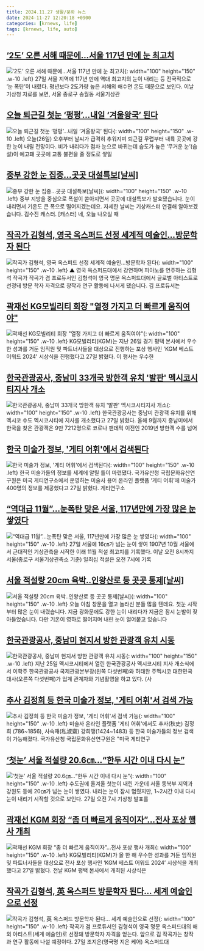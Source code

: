 ```yaml
---
title: 2024.11.27 생활/문화 뉴스
date: 2024-11-27 12:20:18 +0900
categories: [krnews, life]
tags: [krnews, life, auto]
---
```

## [‘2도’ 오른 서해 때문에…서울 117년 만에 눈 최고치](https://n.news.naver.com/mnews/article/028/0002718188)

![‘2도’ 오른 서해 때문에…서울 117년 만에 눈 최고치](https://mimgnews.pstatic.net/image/origin/028/2024/11/27/2718188.jpg?type=nf220_150){: width="100" height="150" .w-10 .left}
27일 서울 지역에 117년 만에 역대 최고치의 눈이 내리는 등 전국적으로 ‘눈 폭탄’이 내렸다. 평년보다 2도가량 높은 서해의 해수면 온도 때문으로 보인다. 이날 기상청 자료를 보면, 서울 종로구 송월동 서울기상관

## [오늘 퇴근길 첫눈 ‘펑펑’…내일 ‘겨울왕국’ 된다](https://n.news.naver.com/mnews/article/081/0003498416)

![오늘 퇴근길 첫눈 ‘펑펑’…내일 ‘겨울왕국’ 된다](https://mimgnews.pstatic.net/image/origin/081/2024/11/26/3498416.jpg?type=nf220_150){: width="100" height="150" .w-10 .left}
오늘(26일) 오후부터 날씨가 급격히 추워지며 퇴근길 무렵부터 내륙 곳곳에 강한 눈이 내릴 전망이다. 비가 내리다가 점차 눈으로 바뀌는데 습도가 높은 ‘무거운 눈’(습설)이 예고돼 곳곳에 교통 불편을 줄 정도로 쌓일

## [중부 강한 눈 집중…곳곳 대설특보[날씨]](https://n.news.naver.com/mnews/article/422/0000694794)

![중부 강한 눈 집중…곳곳 대설특보[날씨]](https://mimgnews.pstatic.net/image/origin/422/2024/11/27/694794.jpg?type=nf220_150){: width="100" height="150" .w-10 .left}
중부 지방을 중심으로 폭설이 쏟아지면서 곳곳에 대설특보가 발효됐습니다. 눈이 내리면서 기온도 큰 폭으로 떨어지겠는데요. 자세한 날씨는 기상캐스터 연결해 알아보겠습니다. 김수진 캐스터. [캐스터] 네, 오늘 나오실 때

## [작곡가 김형석, 영국 옥스퍼드 선정 세계적 예술인…방문학자 된다](https://n.news.naver.com/mnews/article/055/0001209801)

![작곡가 김형석, 영국 옥스퍼드 선정 세계적 예술인…방문학자 된다](https://mimgnews.pstatic.net/image/origin/055/2024/11/27/1209801.jpg?type=nf220_150){: width="100" height="150" .w-10 .left}
▲ 영국 옥스퍼드대에서 강연하며 피아노를 연주하는 김형석 작곡가 작곡가 겸 프로듀서인 김형석이 영국 명문 옥스퍼드대에서 글로벌 아티스트로 선정돼 방문 학자 자격으로 창작과 연구 활동에 나서게 됐습니다. 김 프로듀서는

## [곽재선 KG모빌리티 회장 "열정 가지고 더 빠르게 움직여야"](https://n.news.naver.com/mnews/article/014/0005273596)

![곽재선 KG모빌리티 회장 "열정 가지고 더 빠르게 움직여야"](https://mimgnews.pstatic.net/image/origin/014/2024/11/27/5273596.jpg?type=nf220_150){: width="100" height="150" .w-10 .left}
KG모빌리티(KGM)는 지난 26일 경기 평택 본사에서 우수한 성과를 거둔 임직원 및 파트너사들을 대상으로 진행하는 포상 행사인 'KGM 베스트 어워드 2024' 시상식을 진행했다고 27일 밝혔다. 이 행사는 우수한

## [한국관광공사, 중남미 33개국 방한객 유치 '발판' 멕시코시티지사 개소](https://n.news.naver.com/mnews/article/421/0007930325)

![한국관광공사, 중남미 33개국 방한객 유치 '발판' 멕시코시티지사 개소](https://mimgnews.pstatic.net/image/origin/421/2024/11/27/7930325.jpg?type=nf220_150){: width="100" height="150" .w-10 .left}
한국관광공사는 중남미 관광객 유치를 위해 멕시코 수도 멕시코시티에 지사를 개소했다고 27일 밝혔다. 올해 9월까지 중남미에서 한국을 찾은 관광객은 9만 7212명으로 코로나 팬데믹 이전인 2019년 방한객 수를 넘어

## [한국 미술가 정보, '게티 어휘'에서 검색된다](https://n.news.naver.com/mnews/article/277/0005506746)

![한국 미술가 정보, '게티 어휘'에서 검색된다](https://mimgnews.pstatic.net/image/origin/277/2024/11/27/5506746.jpg?type=nf220_150){: width="100" height="150" .w-10 .left}
한국 미술가들의 정보를 세계에 알릴 틀이 마련됐다. 국가유산청 국립문화유산연구원은 미국 게티연구소에서 운영하는 미술사 용어 온라인 플랫폼 ‘게티 어휘’에 미술가 400명의 정보를 제공했다고 27일 밝혔다. 게티연구소

## [“역대급 11월”…눈폭탄 맞은 서울, 117년만에 가장 많은 눈 쌓였다](https://n.news.naver.com/mnews/article/081/0003498641)

![“역대급 11월”…눈폭탄 맞은 서울, 117년만에 가장 많은 눈 쌓였다](https://mimgnews.pstatic.net/image/origin/081/2024/11/27/3498641.jpg?type=nf220_150){: width="100" height="150" .w-10 .left}
27일 서울에 16㎝가 넘는 눈이 쌓여 1907년 10월 서울에서 근대적인 기상관측을 시작한 이래 11월 적설 최고치를 기록했다. 이날 오전 8시까지 서울(종로구 서울기상관측소 기준) 일최심 적설은 오전 7시에 기록

## [서울 적설량 20cm 육박‥인왕산로 등 곳곳 통제[날씨]](https://n.news.naver.com/mnews/article/214/0001389108)

![서울 적설량 20cm 육박‥인왕산로 등 곳곳 통제[날씨]](https://mimgnews.pstatic.net/image/origin/214/2024/11/27/1389108.jpg?type=nf220_150){: width="100" height="150" .w-10 .left}
오늘 아침 창문을 열고 놀라신 분들 많을 텐데요. 첫눈 시작부터 많은 눈이 내렸습니다. 지금 광화문에도 강한 눈이 내리다가 지금은 잠시 눈발이 잦아들었습니다. 다만 기온이 영하로 떨어지며 내린 눈이 얼어붙고 있습니다

## [한국관광공사, 중남미 현지서 방한 관광객 유치 시동](https://n.news.naver.com/mnews/article/018/0005894057)

![한국관광공사, 중남미 현지서 방한 관광객 유치 시동](https://mimgnews.pstatic.net/image/origin/018/2024/11/27/5894057.jpg?type=nf220_150){: width="100" height="150" .w-10 .left}
지난 25일 멕시코시티에서 열린 한국관광공사 멕시코시티 지사 개소식에서 이학주 한국관광공사 국제관광본부장(왼쪽 다섯번째)와 허태완 주멕시코 대한민국 대사(오른쪽 다섯번째)가 업계 관계자와 기념활영을 하고 있다. (사

## [추사 김정희 등 한국 미술가 정보, '게티 어휘'서 검색 가능](https://n.news.naver.com/mnews/article/003/0012926573)

![추사 김정희 등 한국 미술가 정보, '게티 어휘'서 검색 가능](https://mimgnews.pstatic.net/image/origin/003/2024/11/27/12926573.jpg?type=nf220_150){: width="100" height="150" .w-10 .left}
미술사 온라인 플랫폼 '게티 어휘'에서도 추사(秋史) 김정희 (786~1856), 사숙재(私淑齋) 강희맹(1424~1483) 등 한국 미술가들의 정보 검색이 가능해졌다. 국가유산청 국립문화유산연구원은 "미국 게티연구

## [‘첫눈’ 서울 적설량 20.6㎝…“한두 시간 이내 다시 눈”](https://n.news.naver.com/mnews/article/028/0002718128)

![‘첫눈’ 서울 적설량 20.6㎝…“한두 시간 이내 다시 눈”](https://mimgnews.pstatic.net/image/origin/028/2024/11/27/2718128.jpg?type=nf220_150){: width="100" height="150" .w-10 .left}
수도권에 올겨울 첫눈이 내린 가운데 서울 동북부 지역과 강원도 등에 20㎝가 넘는 눈이 쌓였다. 내리는 눈이 잠시 멈췄지만, 1~2시간 이내 다시 눈이 내리기 시작할 것으로 보인다. 27일 오전 7시 기상청 발표를

## [곽재선 KGM 회장 “좀 더 빠르게 움직이자”…전사 포상 행사 개최](https://n.news.naver.com/mnews/article/009/0005403538)

![곽재선 KGM 회장 “좀 더 빠르게 움직이자”…전사 포상 행사 개최](https://mimgnews.pstatic.net/image/origin/009/2024/11/27/5403538.jpg?type=nf220_150){: width="100" height="150" .w-10 .left}
KG모빌리티(KGM)가 올 한 해 우수한 성과를 거둔 임직원 및 파트너사들을 대상으로 전사 포상 행사인 ‘KGM 베스트 어워드 2024’ 시상식을 개최했다고 27일 밝혔다. 전날 KGM 평택 본사에서 개최된 시상식은

## [작곡가 김형석, 英 옥스퍼드 방문학자 된다… 세계 예술인으로 선정](https://n.news.naver.com/mnews/article/366/0001035278)

![작곡가 김형석, 英 옥스퍼드 방문학자 된다… 세계 예술인으로 선정](https://mimgnews.pstatic.net/image/origin/366/2024/11/27/1035278.jpg?type=nf220_150){: width="100" height="150" .w-10 .left}
작곡가 겸 프로듀서인 김형석이 영국 명문 옥스퍼드대의 해외 아티스트(세계 예술인)로 선정돼 방문학자 자격을 얻는다. 앞으로 김 작곡가는 창작과 연구 활동에 나설 예정이다. 27일 조지은(영국명 지은 케어) 옥스퍼드대


